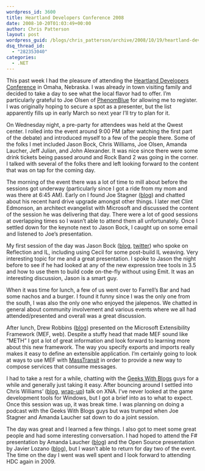 ```yaml
---
wordpress_id: 3600
title: Heartland Developers Conference 2008
date: 2008-10-20T01:03:49+00:00
author: Chris Patterson
layout: post
wordpress_guid: /blogs/chris_patterson/archive/2008/10/19/heartland-developers-conference-2008.aspx
dsq_thread_id:
  - "282353040"
categories:
  - .NET
---
```

This past week I had the pleasure of attending the [Heartland Developers Conference](http://www.heartlanddc.com/Omaha/) in Omaha, Nebraska. I was already in town visiting family and decided to take a day to see what the local flavor had to offer. I&#8217;m particularly grateful to Joe Olsen of [PhenomBlue](http://www.phenomblue.com/) for allowing me to register. I was originally hoping to secure a spot as a presenter, but the list apparently fills up in early March so next year I&#8217;ll try to plan for it.

On Wednesday night, a pre-party for attendees was held at the Qwest center. I rolled into the event around 9:00 PM (after watching the first part of the debate) and introduced myself to a few of the people there. Some of the folks I met included Jason Bock, Chris Williams, Joe Olsen, Amanda Laucher, Jeff Julian, and John Alexander. It was nice since there were some drink tickets being passed around and Rock Band 2 was going in the corner. I talked with several of the folks there and left looking forward to the content that was on tap for the coming day.

The morning of the event there was a lot of time to mill about before the sessions got underway (particularly since I got a ride from my mom and was there at 6:45 AM). Early on I found Joe Stagner ([blog](http://www.misfitgeek.com/)) and chatted about his recent hard drive upgrade amongst other things. I later met Clint Edmonson, an architect evangelist with Microsoft and discussed the content of the session he was delivering that day. There were a lot of good sessions at overlapping times so I wasn&#8217;t able to attend them all unfortunately. Once I settled down for the keynote next to Jason Bock, I caught up on some email and listened to Joe&#8217;s presentation.

My first session of the day was Jason Bock ([blog](http://www.jasonbock.net/), [twitter](http://twitter.com/jasonbock)) who spoke on Reflection and IL, including using Cecil for some post-build IL weaving. Very interesting topic for me and a great presentation. I spoke to Jason the night before to see if he had looked at any of the new expression tree tools in 3.5 and how to use them to build code on-the-fly without using Emit. It was an interesting discussion, Jason is a smart guy.

When it was time for lunch, a few of us went over to Farrell&#8217;s Bar and had some nachos and a burger. I found it funny since I was the only one from the south, I was also the only one who enjoyed the jalepenos. We chatted in general about community involvement and various events where we all had attended/presented and overall was a great discussion. 

After lunch, Drew Robbins ([blog](http://drewby.spaces.live.com/)) presented on the Microsoft Extensibility Framework (MEF, web). Despite a stuffy head that made MEF sound like &#8220;METH&#8221; I got a lot of great information and look forward to learning more about this new framework. The way you specify exports and imports really makes it easy to define an extensible application. I&#8217;m certainly going to look at ways to use MEF with [MassTransit](http://code.google.com/p/masstransit/) in order to provide a new way to compose services that consume messages.

I had to take a rest for a while, chatting with the [Geeks With Blogs](http://geekswithblogs.net/) guys for a while and generally just taking it easy. After bouncing around I settled into Chris Williams&#8217; ([blog](http://www.BlogusMaximus.net/), [wrap-up](http://blogusmaximus.net/archive/2008/10/18/125919.aspx)) talk on XNA. I&#8217;ve never looked at the game development tools for Windows, but I got a brief into as to what to expect. Once this session was up, it was break time. I was planning on doing a podcast with the Geeks With Blogs guys but was trumped when Joe Stagner and Amanda Laucher sat down to do a joint session.

The day was great and I learned a few things. I also got to meet some great people and had some interesting conversation. I had hoped to attend the F# presentation by Amanda Laucher ([blog](http://www.pandamonial.com/)) and the Open Source presentation by Javier Lozano ([blog](http://blog.lozanotek.com/)), but I wasn&#8217;t able to return for day two of the event. The time on the day I went was well spent and I look forward to attending HDC again in 2009.